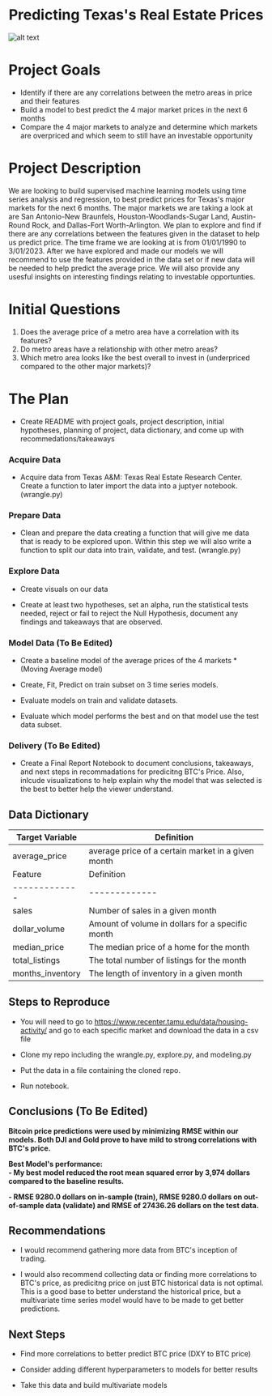 # <div align="center">Predicting Texas's Real Estate Prices</div>


![alt text](https://cosmic-s3.imgix.net/43a6a620-e671-11eb-b45e-251845c7c90f-TEXAS.png?auto=format&w=1920&q=20)

# Project Goals

 - Identify if there are any correlations between the metro areas in price and their features
 - Build a model to best predict the 4 major market prices in the next 6 months
 - Compare the 4 major markets to analyze and determine which markets are overpriced and which seem to still have an investable opportunity 

# Project Description

We are looking to build supervised machine learning models using time series analysis and regression, to best predict prices for Texas's major markets for the next 6 months. The major markets we are taking a look at are San Antonio-New Braunfels, Houston-Woodlands-Sugar Land, Austin-Round Rock, and Dallas-Fort Worth-Arlington. We plan to explore and find if there are any correlations between the features given in the dataset to help us predict price. The time frame we are looking at is from 01/01/1990 to 3/01/2023. After we have explored and made our models we will recommend to use the features provided in the data set or if new data will be needed to help predict the average price. We will also provide any usesful insights on interesting findings relating to investable opportunties.

# Initial Questions

 1. Does the average price of a metro area have a correlation with its features?
 2. Do metro areas have a relationship with other metro areas?
 3. Which metro area looks like the best overall to invest in (underpriced compared to the other major markets)?


# The Plan

 - Create README with project goals, project description, initial hypotheses, planning of project, data dictionary, and come up with recommedations/takeaways

### Acquire Data
 - Acquire data from Texas A&M: Texas Real Estate Research Center. Create a function to later import the data into a juptyer notebook. (wrangle.py)

### Prepare Data
 - Clean and prepare the data creating a function that will give me data that is ready to be explored upon. Within this step we will also write a function to split our data into train, validate, and test. (wrangle.py) 
 
### Explore Data
- Create visuals on our data 

- Create at least two hypotheses, set an alpha, run the statistical tests needed, reject or fail to reject the Null Hypothesis, document any findings and takeaways that are observed.

### Model Data (To Be Edited)
 - Create a baseline model of the average prices of the 4 markets *(Moving Average model)
 
 - Create, Fit, Predict on train subset on 3 time series models.
 
 - Evaluate models on train and validate datasets.
 
 - Evaluate which model performs the best and on that model use the test data subset.
 
### Delivery (To Be Edited)
 - Create a Final Report Notebook to document conclusions, takeaways, and next steps in recommadations for predicitng BTC's Price. Also, inlcude visualizations to help explain why the model that was selected is the best to better help the viewer understand. 


## Data Dictionary


| Target Variable |     Definition     |
| --------------- | ------------------ |
|      average_price    | average price of a certain market in a given month |
| Feature  | Definition |
| ------------- | ------------- |
| sales | Number of sales in a given month |
| dollar_volume | Amount of volume in dollars for a specific month  |
| median_price | The median price of a home for the month |
| total_listings | The total number of listings for the month |
| months_inventory | The length of inventory in a given month |


## Steps to Reproduce 

 - You will need to go to https://www.recenter.tamu.edu/data/housing-activity/ and go to each specific market and download the data in a csv file

- Clone my repo including the wrangle.py, explore.py, and modeling.py 

- Put the data in a file containing the cloned repo.

- Run notebook.

## Conclusions (To Be Edited)

**Bitcoin price predictions were used by minimizing RMSE within our models. Both DJI and Gold prove to have mild to strong correlations with BTC's price.**


 
**Best Model's performance:<br>**
**- My best model reduced the root mean squared error by 3,974 dollars compared to the baseline results.**

**- RMSE 9280.0 dollars on in-sample (train), RMSE 9280.0 dollars on out-of-sample data (validate) and RMSE of 27436.26 dollars on the test data.**

## Recommendations
- I would recommend gathering more data from BTC's inception of trading.

- I would also recommend collecting data or finding more correlations to BTC's price, as predicitng price on just BTC historical data is not optimal. This is a good base to better understand the historical price, but a multivariate time series model would have to be made to get better predictions.
## Next Steps

- Find more correlations to better predict BTC price (DXY to BTC price)

- Consider adding different hyperparameters to models for better results
    
- Take this data and build multivariate models
